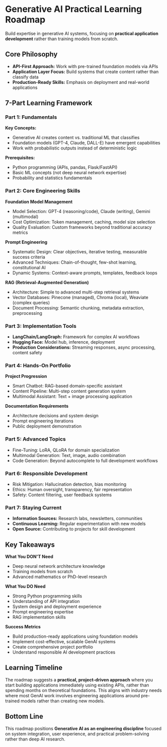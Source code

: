 # Generative AI Practical Learning Roadmap

Build expertise in generative AI systems, focusing on **practical application development** rather than training models from scratch.

## Core Philosophy

- **API-First Approach:** Work with pre-trained foundation models via APIs  
- **Application Layer Focus:** Build systems that create content rather than classify data  
- **Production-Ready Skills:** Emphasis on deployment and real-world applications  

## 7-Part Learning Framework

### Part 1: Fundamentals

**Key Concepts:**
- Generative AI creates content vs. traditional ML that classifies  
- Foundation models (GPT-4, Claude, DALL-E) have emergent capabilities  
- Work with probabilistic outputs instead of deterministic logic  

**Prerequisites:**
- Python programming (APIs, pandas, Flask/FastAPI)  
- Basic ML concepts (not deep neural network expertise)  
- Probability and statistics fundamentals  

### Part 2: Core Engineering Skills

**Foundation Model Management**
- Model Selection: GPT-4 (reasoning/code), Claude (writing), Gemini (multimodal)  
- Cost Optimization: Token management, caching, model size selection  
- Quality Evaluation: Custom frameworks beyond traditional accuracy metrics  

**Prompt Engineering**
- Systematic Design: Clear objectives, iterative testing, measurable success criteria  
- Advanced Techniques: Chain-of-thought, few-shot learning, constitutional AI  
- Dynamic Systems: Context-aware prompts, templates, feedback loops  

**RAG (Retrieval-Augmented Generation)**
- Architecture: Simple to advanced multi-step retrieval systems  
- Vector Databases: Pinecone (managed), Chroma (local), Weaviate (complex queries)  
- Document Processing: Semantic chunking, metadata extraction, preprocessing  

### Part 3: Implementation Tools

- **LangChain/LangGraph:** Framework for complex AI workflows  
- **Hugging Face:** Model hub, inference, deployment  
- **Production Considerations:** Streaming responses, async processing, content safety  

### Part 4: Hands-On Portfolio

**Project Progression**
- Smart Chatbot: RAG-based domain-specific assistant  
- Content Pipeline: Multi-step content generation system  
- Multimodal Assistant: Text + image processing application  

**Documentation Requirements**
- Architecture decisions and system design  
- Prompt engineering iterations  
- Public deployment demonstration  

### Part 5: Advanced Topics

- Fine-Tuning: LoRA, QLoRA for domain specialization  
- Multimodal Generation: Text, image, audio combination  
- Code Generation: Beyond autocomplete to full development workflows  

### Part 6: Responsible Development

- Risk Mitigation: Hallucination detection, bias monitoring  
- Ethics: Human oversight, transparency, fair representation  
- Safety: Content filtering, user feedback systems  

### Part 7: Staying Current

- **Information Sources:** Research labs, newsletters, communities  
- **Continuous Learning:** Regular experimentation with new models  
- **Open Source:** Contributing to projects for skill development  

## Key Takeaways

**What You DON'T Need**
- Deep neural network architecture knowledge  
- Training models from scratch  
- Advanced mathematics or PhD-level research  

**What You DO Need**
- Strong Python programming skills  
- Understanding of API integration  
- System design and deployment experience  
- Prompt engineering expertise  
- RAG implementation skills  

**Success Metrics**
- Build production-ready applications using foundation models  
- Implement cost-effective, scalable GenAI systems  
- Create comprehensive project portfolio  
- Understand responsible AI development practices  

## Learning Timeline

The roadmap suggests a **practical, project-driven approach** where you start building applications immediately using existing APIs, rather than spending months on theoretical foundations. This aligns with industry needs where most GenAI work involves engineering applications around pre-trained models rather than creating new models.

## Bottom Line

This roadmap positions **Generative AI as an engineering discipline** focused on system integration, user experience, and practical problem-solving rather than deep AI research.

